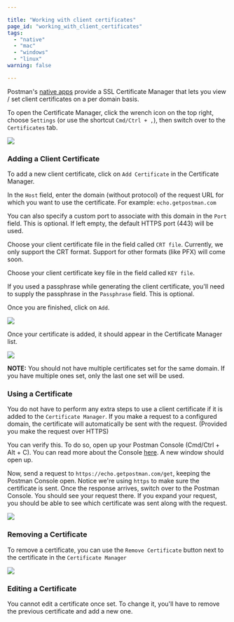 ```yaml
---

title: "Working with client certificates"
page_id: "working_with_client_certificates"
tags:
  - "native"
  - "mac"
  - "windows"
  - "linux"
warning: false

---
```


Postman's [native apps](http://www.postman.com/downloads/) provide a SSL Certificate Manager that lets you view / set client certificates on a per domain basis.

To open the Certificate Manager, click the wrench icon on the top right, choose `Settings` (or use the shortcut `Cmd/Ctrl + ,`), then switch over to the `Certificates` tab.

![](https://cloud.githubusercontent.com/assets/7689783/19720908/bbbd8d9c-9b8d-11e6-9286-8e8ba12d9c68.png)

### Adding a Client Certificate

To add a new client certificate, click on `Add Certificate` in the Certificate Manager.

In the `Host` field, enter the domain (without protocol) of the request URL for which you want to use the certificate. For example: `echo.getpostman.com`

You can also specify a custom port to associate with this domain in the `Port` field. This is optional.
If left empty, the default HTTPS port (443) will be used.

Choose your client certificate file in the field called `CRT file`. Currently, we only support the CRT format. Support for other formats (like PFX) will come soon.

Choose your client certificate key file in the field called `KEY file`.

If you used a passphrase while generating the client certificate, you'll need to supply the passphrase in the `Passphrase` field. This is optional.

Once you are finished, click on `Add`.

![](https://cloud.githubusercontent.com/assets/7689783/19721093/75d764c8-9b8e-11e6-85c2-feff9eea4345.png)

Once your certificate is added, it should appear in the Certificate Manager list.

![](https://cloud.githubusercontent.com/assets/7689783/19721340/7a071024-9b8f-11e6-97d2-814aa3075c80.png)

**NOTE:** You should not have multiple certificates set for the same domain. If you have multiple ones set, only the last one set will be used.

### Using a Certificate

You do not have to perform any extra steps to use a client certificate if it is added to the `Certificate Manager`. If you make a request to a configured domain, the certificate will automatically be sent with the request. (Provided you make the request over HTTPS)

You can verify this. To do so, open up your Postman Console (Cmd/Ctrl + Alt + C). You can read more about the Console [here](https://blog.postman.com/2016/08/26/the-postman-console/). A new window should open up.

Now, send a request to `https://echo.getpostman.com/get`, keeping the Postman Console open. Notice we're using `https` to make sure the certificate is sent. Once the response arrives, switch over to the Postman Console. You should see your request there. If you expand your request, you should be able to see which certificate was sent along with the request.

![](https://cloud.githubusercontent.com/assets/7689783/19721699/0ccdeada-9b91-11e6-98af-eb08f8e68f5b.png)

### Removing a Certificate

To remove a certificate, you can use the `Remove Certificate` button next to the certificate in the `Certificate Manager`

![](https://cloud.githubusercontent.com/assets/7689783/19721340/7a071024-9b8f-11e6-97d2-814aa3075c80.png)

### Editing a Certificate

You cannot edit a certificate once set. To change it, you'll have to remove the previous certificate and add a new one.

<!---
  TODO:: Demonstrate how to export a certificate from the macOS keychain once we support P12/PFX formats
-->
